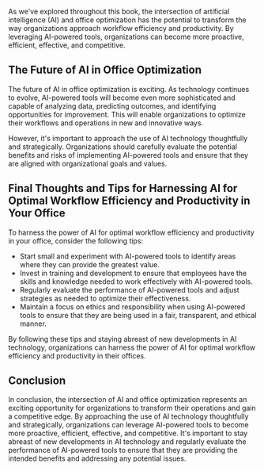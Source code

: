 
As we've explored throughout this book, the intersection of artificial intelligence (AI) and office optimization has the potential to transform the way organizations approach workflow efficiency and productivity. By leveraging AI-powered tools, organizations can become more proactive, efficient, effective, and competitive.

The Future of AI in Office Optimization
---------------------------------------

The future of AI in office optimization is exciting. As technology continues to evolve, AI-powered tools will become even more sophisticated and capable of analyzing data, predicting outcomes, and identifying opportunities for improvement. This will enable organizations to optimize their workflows and operations in new and innovative ways.

However, it's important to approach the use of AI technology thoughtfully and strategically. Organizations should carefully evaluate the potential benefits and risks of implementing AI-powered tools and ensure that they are aligned with organizational goals and values.

Final Thoughts and Tips for Harnessing AI for Optimal Workflow Efficiency and Productivity in Your Office
---------------------------------------------------------------------------------------------------------

To harness the power of AI for optimal workflow efficiency and productivity in your office, consider the following tips:

* Start small and experiment with AI-powered tools to identify areas where they can provide the greatest value.
* Invest in training and development to ensure that employees have the skills and knowledge needed to work effectively with AI-powered tools.
* Regularly evaluate the performance of AI-powered tools and adjust strategies as needed to optimize their effectiveness.
* Maintain a focus on ethics and responsibility when using AI-powered tools to ensure that they are being used in a fair, transparent, and ethical manner.

By following these tips and staying abreast of new developments in AI technology, organizations can harness the power of AI for optimal workflow efficiency and productivity in their offices.

Conclusion
----------

In conclusion, the intersection of AI and office optimization represents an exciting opportunity for organizations to transform their operations and gain a competitive edge. By approaching the use of AI technology thoughtfully and strategically, organizations can leverage AI-powered tools to become more proactive, efficient, effective, and competitive. It's important to stay abreast of new developments in AI technology and regularly evaluate the performance of AI-powered tools to ensure that they are providing the intended benefits and addressing any potential issues.
